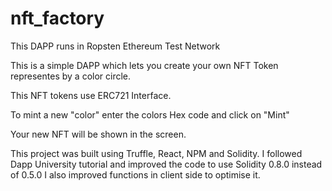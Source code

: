 # nft_factory
This DAPP runs in Ropsten Ethereum Test Network

This is a simple DAPP which lets you create your own NFT Token representes by a color circle.

This NFT tokens use ERC721 Interface.

To mint a new "color" enter the colors Hex code and click on "Mint"

Your new NFT will be shown in the screen.

This project was built using Truffle, React, NPM and Solidity. I followed Dapp University tutorial and improved the code to use Solidity 0.8.0 instead of 0.5.0 I also improved functions in client side to optimise it.
